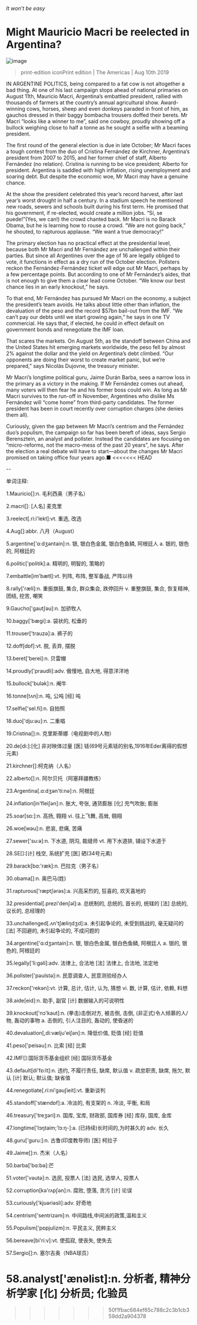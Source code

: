 ###### It won’t be easy
# Might Mauricio Macri be reelected in Argentina? 
![image](images/20190810_AMP505.jpg) 
> print-edition iconPrint edition | The Americas | Aug 10th 2019 
IN ARGENTINE POLITICS, being compared to a fat cow is not altogether a bad thing. At one of his last campaign stops ahead of national primaries on August 11th, Mauricio Macri, Argentina’s embattled president, rallied with thousands of farmers at the country’s annual agricultural show. Award-winning cows, horses, sheep and even donkeys paraded in front of him, as gauchos dressed in their baggy bombacha trousers doffed their berets. Mr Macri “looks like a winner to me”, said one cowboy, proudly showing off a bullock weighing close to half a tonne as he sought a selfie with a beaming president. 
The first round of the general election is due in late October; Mr Macri faces a tough contest from the duo of Cristina Fernández de Kirchner, Argentina’s president from 2007 to 2015, and her former chief of staff, Alberto Fernández (no relation). Cristina is running to be vice president; Alberto for president. Argentina is saddled with high inflation, rising unemployment and soaring debt. But despite the economic woe, Mr Macri may have a genuine chance. 
At the show the president celebrated this year’s record harvest, after last year’s worst drought in half a century. In a stadium speech he mentioned new roads, sewers and schools built during his first term. He promised that his government, if re-elected, would create a million jobs. “Sí, se puede!”(Yes, we can!) the crowd chanted back. Mr Macri is no Barack Obama, but he is learning how to rouse a crowd. “We are not going back,” he shouted, to rapturous applause. “We want a true democracy!” 
The primary election has no practical effect at the presidential level, because both Mr Macri and Mr Fernández are unchallenged within their parties. But since all Argentines over the age of 16 are legally obliged to vote, it functions in effect as a dry run of the October election. Pollsters reckon the Fernández-Fernández ticket will edge out Mr Macri, perhaps by a few percentage points. But according to one of Mr Fernández’s aides, that is not enough to give them a clear lead come October. “We know our best chance lies in an early knockout,” he says. 
To that end, Mr Fernández has pursued Mr Macri on the economy, a subject the president’s team avoids. He talks about little other than inflation, the devaluation of the peso and the record $57bn bail-out from the IMF. “We can’t pay our debts until we start growing again,” he says in one TV commercial. He says that, if elected, he could in effect default on government bonds and renegotiate the IMF loan. 
That scares the markets. On August 5th, as the standoff between China and the United States hit emerging markets worldwide, the peso fell by almost 2% against the dollar and the yield on Argentina’s debt climbed. “Our opponents are doing their worst to create market panic, but we’re prepared,” says Nicolás Dujovne, the treasury minister. 
Mr Macri’s longtime political guru, Jaime Durán Barba, sees a narrow loss in the primary as a victory in the making. If Mr Fernández comes out ahead, many voters will then fear he and his former boss could win. As long as Mr Macri survives to the run-off in November, Argentines who dislike Ms Fernández will “come home” from third-party candidates. The former president has been in court recently over corruption charges (she denies them all). 
Curiously, given the gap between Mr Macri’s centrism and the Fernández duo’s populism, the campaign so far has been bereft of ideas, says Sergio Berensztein, an analyst and pollster. Instead the candidates are focusing on “micro-reforms, not the macro-mess of the past 20 years”, he says. After the election a real debate will have to start—about the changes Mr Macri promised on taking office four years ago.■ 
<<<<<<< HEAD
-- 
 单词注释:
1.Mauricio[]:n. 毛利西奥（男子名） 
2.macri[]: [人名] 麦克里 
3.reelect[.ri:i'lekt]:vt. 重选, 改选 
4.Aug[]:abbr. 八月（August） 
5.argentine['ɑ:dʒәntain]:n. 银, 银白色金属, 银白色鱼鳞, 阿根廷人 a. 银的, 银色的, 阿根廷的 
6.politic['pɒlitik]:a. 精明的, 明智的, 策略的 
7.embattle[im'bætl]:vt. 列阵, 布阵, 整军备战, 严阵以待 
8.rally['ræli]:n. 重振旗鼓, 集合, 群众集会, 跌停回升 v. 重整旗鼓, 集合, 恢复精神, 团结, 挖苦, 嘲笑 
9.Gaucho['gautʃәu]:n. 加骄牧人 
10.baggy['bægi]:a. 袋状的, 松垂的 
11.trouser['trauzә]:a. 裤子的 
12.doff[dɒf]:vt. 脱, 丢弃, 摆脱 
13.beret['berei]:n. 贝雷帽 
14.proudly['praudli]:adv. 傲慢地, 自大地, 得意洋洋地 
15.bullock['bulәk]:n. 阉牛 
16.tonne[tʌn]:n. 吨, 公吨 [经] 吨 
17.selfie['sel.fi]:n. 自拍照 
18.duo['dju:әu]:n. 二重唱 
19.Cristina[]:n. 克里斯蒂娜（电视剧中的人物） 
20.de[di:]:[化] 非对映体过量 [医] 铥(69号元素铥的别名,1916年Eder离得的假想元素) 
21.kirchner[]:柯克纳（人名） 
22.alberto[]:n. 阿尔贝托（阿塞拜疆教练） 
23.Argentina[.ɑ:dʒәn'ti:nә]:n. 阿根廷 
24.inflation[in'fleiʃәn]:n. 胀大, 夸张, 通货膨胀 [化] 充气吹胀; 膨胀 
25.soar[sɒ:]:n. 高扬, 翱翔 vi. 往上飞舞, 高耸, 翱翔 
26.woe[wәu]:n. 悲哀, 悲痛, 苦痛 
27.sewer['su:ә]:n. 下水道, 阴沟, 裁缝师 vt. 用下水道排, 铺设下水道于 
28.SE[]:[计] 栈空, 系统扩充 [医] 硒(34号元素) 
29.barack[bɑ:'ræk]:n. 巴拉克（男子名） 
30.obama[]:n. 奥巴马(姓) 
31.rapturous['ræptʃәrәs]:a. 兴高采烈的, 狂喜的, 欢天喜地的 
32.presidential[.prezi'denʃәl]:a. 总统制的, 总统的, 首长的, 统辖的 [法] 总统的, 议长的, 总经理的 
33.unchallenged[.ʌn'tʃæliŋdʒd]:a. 未引起争论的, 未受到挑战的, 毫无疑问的 [法] 不回避的, 未引起争论的, 不成问题的 
34.argentine['ɑ:dʒәntain]:n. 银, 银白色金属, 银白色鱼鳞, 阿根廷人 a. 银的, 银色的, 阿根廷的 
35.legally['li:gәli]:adv. 法律上, 合法地 [法] 法律上, 合法地, 法定地 
36.pollster['pәulstә]:n. 民意调查人, 民意测验经办人 
37.reckon['rekәn]:vt. 计算, 总计, 估计, 认为, 猜想 vi. 数, 计算, 估计, 依赖, 料想 
38.aide[eid]:n. 助手, 副官 [计] 数据输入的可说明性 
39.knockout['nɔ'kaut]:n. (拳击)击倒对方, 被击倒, 击倒, (非正式)令人倾慕的人/物, 轰动的事物 a. 击倒的, 引人注目的, 轰动的, 使昏迷的 
40.devaluation[,di:vælju'eiʃәn]:n. 降低价值, 贬值 [经] 贬值 
41.peso['peisәu]:n. 比索 [经] 比索 
42.IMF[]:国际货币基金组织 [经] 国际货币基金 
43.default[di'fɒ:lt]:n. 违约, 不履行责任, 缺席, 默认值 v. 疏怠职责, 缺席, 拖欠, 默认 [计] 默认; 默认值; 缺省值 
44.renegotiate[.ri:ni'gәuʃieit]:vt. 重新谈判 
45.standoff['stændɒf]:a. 冷淡的, 有支架的 n. 冷淡, 平衡, 和局 
46.treasury['treʒәri]:n. 国库, 宝库, 财政部, 国库券 [经] 库存, 国库, 金库 
47.longtime['lɔŋtaim;'lɔ:ŋ-]:a. (已持续)长时间的,为时甚久的 adv. 长久 
48.guru['guru:]:n. 古鲁(印度教导师) [医] 柯拉子 
49.Jaime[]:n. 杰米（人名） 
50.barba['bɑ:bә]:芒 
51.voter['vәutә]:n. 选民, 投票人 [法] 选民, 选举人, 投票人 
52.corruption[kә'rʌpʃәn]:n. 腐败, 堕落, 贪污 [计] 论误 
53.curiously['kjuәriәsli]:adv. 好奇地 
54.centrism['sentrizәm]:n. 中间路线,中间派的政策,温和主义 
55.Populism['pɒpjulizm]:n. 平民主义, 民粹主义 
56.bereave[bi'ri:v]:vt. 使孤寂, 使丧失, 使失去 
57.Sergio[]:n. 塞尔吉奥（NBA球员） 
58.analyst['ænәlist]:n. 分析者, 精神分析学家 [化] 分析员; 化验员 
=======
>>>>>>> 50f1fbac684ef65c788c2c3b1cb359dd2a904378

